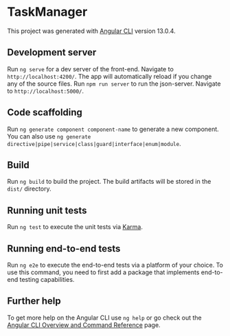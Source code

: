 # TaskManager

This project was generated with [Angular CLI](https://github.com/angular/angular-cli) version 13.0.4.

## Development server

Run `ng serve` for a dev server of the front-end. Navigate to `http://localhost:4200/`. The app will automatically reload if you change any of the source files.
Run `npm run server` to run the json-server.  Navigate to `http://localhost:5000/`.

## Code scaffolding

Run `ng generate component component-name` to generate a new component. You can also use `ng generate directive|pipe|service|class|guard|interface|enum|module`.

## Build

Run `ng build` to build the project. The build artifacts will be stored in the `dist/` directory.

## Running unit tests

Run `ng test` to execute the unit tests via [Karma](https://karma-runner.github.io).

## Running end-to-end tests

Run `ng e2e` to execute the end-to-end tests via a platform of your choice. To use this command, you need to first add a package that implements end-to-end testing capabilities.

## Further help

To get more help on the Angular CLI use `ng help` or go check out the [Angular CLI Overview and Command Reference](https://angular.io/cli) page.

